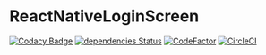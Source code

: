 # ReactNativeLoginScreen
[![Codacy Badge](https://api.codacy.com/project/badge/Grade/f7e0188125ff4fea85cdb9035c30adfe)](https://app.codacy.com/manual/XYZ321COD/ReactNativeLoginScreen?utm_source=github.com&utm_medium=referral&utm_content=XYZ321COD/ReactNativeLoginScreen&utm_campaign=Badge_Grade_Dashboard)
[![dependencies Status](https://david-dm.org/XYZ321COD/ReactNativeLoginScreen/status.svg)](https://david-dm.org/XYZ321COD/ReactNativeLoginScreen)
[![CodeFactor](https://www.codefactor.io/repository/github/xyz321cod/reactnativeloginscreen/badge)](https://www.codefactor.io/repository/github/xyz321cod/reactnativeloginscreen)
[![CircleCI](https://circleci.com/gh/XYZ321COD/ReactNativeLoginScreen.svg?style=svg)](https://app.circleci.com/pipelines/github/XYZ321COD/ReactNativeLoginScreen?branch=master)
